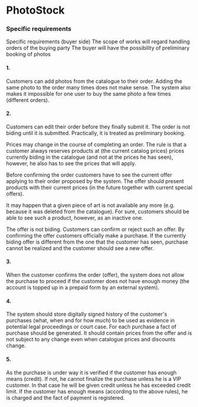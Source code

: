 ﻿# PhotoStock 

### Specific requirements
Specific requirements (buyer side)
The scope of works will regard handling orders of the buying party 
The buyer will have the possibility of preliminary booking of photos

#### 1.
Customers can add photos from the catalogue to their order. Adding the same photo to the order many times does not make sense. 
The system also makes it impossible for one user to buy the same photo a few times (different orders).

#### 2.
Customers can edit their order before they finally submit it. 
The order is not biding until it is submitted. Practically, it is treated as preliminary booking. 

Prices may change in the course of completing an order. The rule is that a customer always reserves products at (the current catalog prices) prices currently biding in the catalogue (and not at the prices he has seen), however, he also has to see the prices that will apply.

Before confirming the order customers have to see the current offer applying to their order proposed by the system. The offer should present products with their current prices (in the future together with current special offers).

It may happen that a given piece of art is not available any more (e.g. because it was deleted from the catalogue). For sure, customers should be able to see such a product, however, as an inactive one. 

The offer is not biding. Customers can confirm or reject such an offer. By confirming the offer customers officially make a purchase. If the currently biding offer is different from the one that the customer has seen, purchase cannot be realized and the customer should see a new offer.

#### 3.
When the customer confirms the order (offer), the system does not allow the purchase to proceed if the customer does not have enough money (the account is topped up in a prepaid form by an external system).

#### 4.
The system should store digitally signed history of the customer's purchases (what, when and for how much) to be used as evidence in potential legal proceedings or court case. For each purchase a fact of purchase should be generated. It should contain prices from the offer and is not subject to any change even when catalogue prices and discounts change. 

#### 5.
As the purchase is under way it is verified if the customer has enough means (credit). If not, he cannot finalize the purchase unless he is a VIP customer. In that case he will be given credit unless he has exceeded credit limit. If the customer has enough means (according to the above rules), he is charged and the fact of payment is registered.


